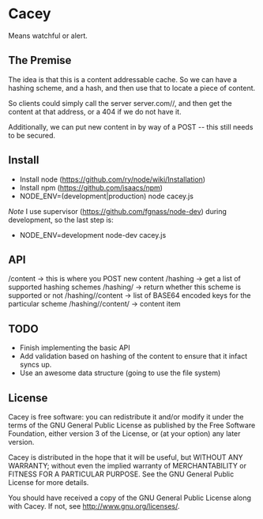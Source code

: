 # Cacey

Means watchful or alert.

## The Premise

The idea is that this is a content addressable cache. So we can have a hashing scheme, and a hash, and then use that to locate a piece of content.

So clients could simply call the server server.com/<hashing scheme>/<base64 encoded hash>, and then get the content at that address, or a 404 if we do not have it.

Additionally, we can put new content in by way of a POST -- this still needs to be secured.

## Install

* Install node (https://github.com/ry/node/wiki/Installation)
* Install npm (https://github.com/isaacs/npm)
* NODE_ENV=(development|production) node cacey.js

*Note* I use supervisor (https://github.com/fgnass/node-dev) during development, so the last step is:
* NODE_ENV=development node-dev cacey.js

## API

/content -> this is where you POST new content
/hashing -> get a list of supported hashing schemes
/hashing/<scheme> -> return whether this scheme is supported or not
/hashing/<scheme>/content -> list of BASE64 encoded keys for the particular scheme
/hashing/<scheme>/content/<key> -> content item

## TODO

* Finish implementing the basic API
* Add validation based on hashing of the content to ensure that it infact syncs up.
* Use an awesome data structure (going to use the file system)

## License

Cacey is free software: you can redistribute it and/or modify it under the terms of the GNU General Public License as published by the Free Software Foundation, either version 3 of the License, or (at your option) any later version.
  
Cacey is distributed in the hope that it will be useful, but WITHOUT ANY WARRANTY; without even the implied warranty of MERCHANTABILITY or FITNESS FOR A PARTICULAR PURPOSE. See the GNU General Public License for more details.
  
You should have received a copy of the GNU General Public License along with Cacey. If not, see http://www.gnu.org/licenses/.